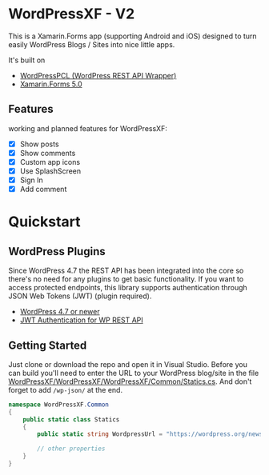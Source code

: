 # WordPressXF - V2
This is a Xamarin.Forms app (supporting Android and iOS) designed to turn easily WordPress Blogs / Sites into nice little apps.

It's built on
* [WordPressPCL (WordPress REST API Wrapper)](https://github.com/wp-net/WordPressPCL)
* [Xamarin.Forms 5.0](https://github.com/xamarin/Xamarin.Forms)

## Features
working and planned features for WordPressXF:
- [x] Show posts
- [x] Show comments
- [x] Custom app icons
- [x] Use SplashScreen
- [x] Sign In
- [x] Add comment

# Quickstart

## WordPress Plugins
Since WordPress 4.7 the REST API has been integrated into the core so there's no need for any plugins to get basic functionality. If you want to access protected endpoints, this library supports authentication through JSON Web Tokens (JWT) (plugin required).

* [WordPress 4.7 or newer](https://wordpress.org/)
* [JWT Authentication for WP REST API](https://wordpress.org/plugins/jwt-authentication-for-wp-rest-api/)

## Getting Started

Just clone or download the repo and open it in Visual Studio. Before you can build you'll need to enter the URL to your WordPress blog/site in the file [WordPressXF/WordPressXF/WordPressXF/Common/Statics.cs](https://github.com/wp-net/WordPressXF-V2/blob/main/WordPressXF/WordPressXF/WordPressXF/Common/Statics.cs). And don't forget to add `/wp-json/` at the end.

```c#
namespace WordPressXF.Common
{
    public static class Statics
    {
        public static string WordpressUrl = "https://wordpress.org/news/wp-json/";

        // other properties
    }
}
```
